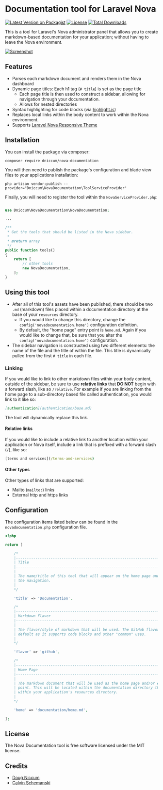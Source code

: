 # Documentation tool for Laravel Nova

[![Latest Version on Packagist](https://img.shields.io/packagist/v/dniccum/nova-documentation.svg?style=flat-square&color=#0E7FC0)](https://packagist.org/packages/dniccum/nova-documentation)
[![License](https://img.shields.io/packagist/l/dniccum/nova-documentation.svg?style=flat-square)](https://packagist.org/packages/dniccum/nova-documentation)
[![Total Downloads](https://img.shields.io/packagist/dt/dniccum/nova-documentation.svg?style=flat-square)](https://packagist.org/packages/dniccum/nova-documentation)

This is a tool for Laravel's Nova administrator panel that allows you to create markdown-based documentation for your application; without having to leave the Nova environment.

[![Screenshot](https://raw.githubusercontent.com/dniccum/nova-documentation/master/screenshots/screenshot-1.png)](https://raw.githubusercontent.com/dniccum/nova-documentation/master/screenshots/screenshot-1.png)

## Features

* Parses each markdown document and renders them in the Nova dashboard
* Dynamic page titles: Each h1 tag (`# title`) is set as the page title
    * Each page title is then used to construct a sidebar, allowing for navigation through your documentation.
    * Allows for nested directories
* Syntax highlighting for code blocks (via [highlight.js](https://highlightjs.org/))
* Replaces local links within the body content to work within the Nova environment.
* Supports [Laravel Nova Responsive Theme](https://novapackages.com/packages/gregoriohc/laravel-nova-theme-responsive)

## Installation

You can install the package via composer:

```
composer require dniccum/nova-documentation
```

You will then need to publish the package's configuration and blade view files to your applications installation:

```
php artisan vendor:publish --provider="Dniccum\NovaDocumentation\ToolServiceProvider"
```

Finally, you will need to register the tool within the `NovaServiceProvider.php`:

```php

use Dniccum\NovaDocumentation\NovaDocumentation;

...

/**
 * Get the tools that should be listed in the Nova sidebar.
 *
 * @return array
 */
public function tools()
{
    return [
        // other tools
        new NovaDocumentation,
    ];
}
```

## Using this tool

* After all of this tool's assets have been published, there should be two `.md` (markdown) files placed within a documentation directory at the base of your `resources` directory.
    * If you would like to change this directory, change the `config('novadocumentation.home')` configuration definition.
    * By default, the "home page" entry point is `home.md`. Again if you would like to change that, be sure that you alter the `config('novadocumentation.home')` configuration.
* The sidebar navigation is constructed using two different elements: the name of the file and the title of within the file. This title is dynamically pulled from the first `# title` in each file.

### Linking

If you would like to link to other markdown files within your body content, outside of the sidebar, be sure to use **relative links** that **DO NOT** begin with a forward slash, like so `/relative`. For example if you are linking from the home page to a sub-directory based file called authentication, you would link to it like so:

```md
[authentication](authentication/base.md)
```

The tool will dynamically replace this link.

#### Relative links

If you would like to include a relative link to another location within your application or Nova itself, include a link that is prefixed with a forward slash (`/`), like so:

```cmd
[terms and services](/terms-and-services)
```

#### Other types

Other types of links that are supported:

* Mailto (`mailto:`) links
* External http and https links

## Configuration

The configuration items listed below can be found in the `novadocumentation.php` configuration file.

```php
<?php

return [

    /*
    |--------------------------------------------------------------------------
    | Title
    |--------------------------------------------------------------------------
    |
    | The name/title of this tool that will appear on the home page and within
    | the navigation.
    |
    */

    'title' => 'Documentation',

    /*
    |--------------------------------------------------------------------------
    | Markdown Flavor
    |--------------------------------------------------------------------------
    |
    | The flavor/style of markdown that will be used. The GitHub flavor is the
    | default as it supports code blocks and other "common" uses.
    |
    */

    'flavor' => 'github',

    /*
    |--------------------------------------------------------------------------
    | Home Page
    |--------------------------------------------------------------------------
    |
    | The markdown document that will be used as the home page and/or entry
    | point. This will be located within the documentation directory that resides
    | within your application's resources directory.
    |
    */

    'home' => 'documentation/home.md',

];
```

## License

The Nova Documentation tool is free software licensed under the MIT license.

## Credits

* [Doug Niccum](https://github.com/dniccum)
* [Calvin Schemanski](https://github.com/calvinps)
